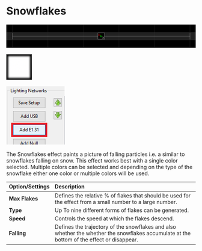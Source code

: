 # Snowflakes

![Icon](../../.gitbook/assets/image%20%28296%29.png)

![Sequencer Grid](../../.gitbook/assets/image%20%28210%29.png)

![](../../.gitbook/assets/image%20%28464%29.png)

The Snowflakes effect paints a picture of falling particles i.e. a similar to snowflakes falling on snow.  This effect works best with a single color selected. Multiple colors can be selected and depending on the type of the snowflake either one color or multiple colors will be used.

| Option/Settings | Description |
| :--- | :--- |
| **Max Flakes** | Defines the relative % of flakes that should be used for the effect from a small number to a large number. |
| **Type** | Up To nine different forms of flakes can be generated. |
| **Speed** | Controls the speed at which the flakes descend. |
| **Falling** | Defines the trajectory of the snowflakes and also whether the whether the snowflakes accumulate at the bottom of the effect or disappear. |

